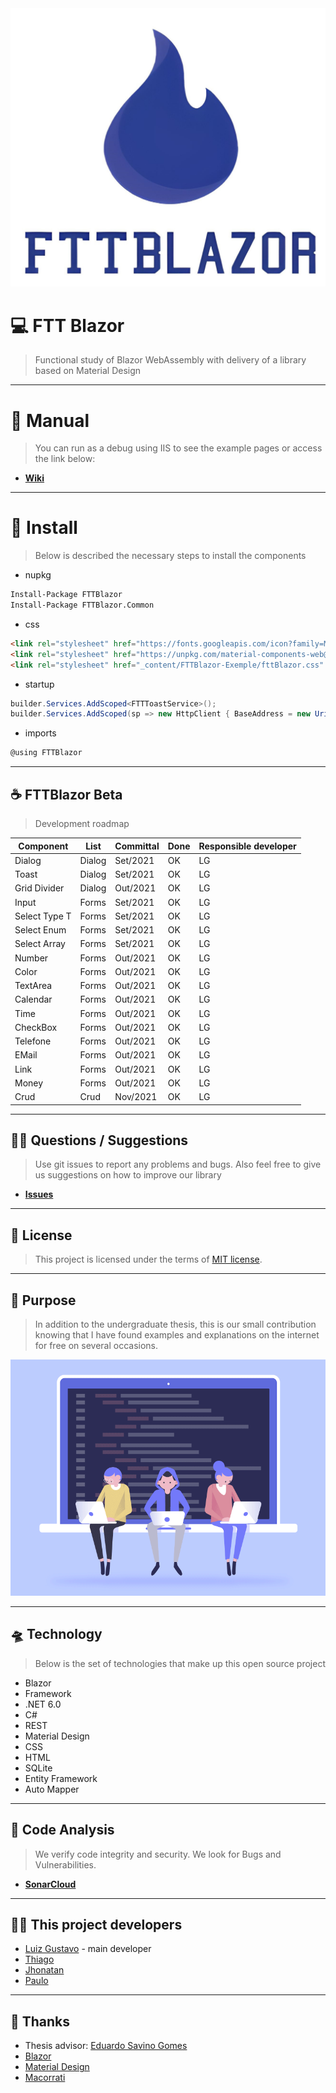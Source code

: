<img src="https://raw.githubusercontent.com/luizgustavo77/FTTBlazor-Exemple/master/src/FTTBlazor.Client/wwwroot/img/logoMenu.png">

# 💻 **FTT Blazor**

> Functional study of Blazor WebAssembly with delivery of a library based on Material Design

---

# 📖 **Manual**

> You can run as a debug using IIS to see the example pages or access the link below:

- [**Wiki**](https://github.com/luizgustavo77/FTTBlazor-Exemple/wiki)

---

# 🧩 **Install**

> Below is described the necessary steps to install the components

- nupkg

``` cmd
Install-Package FTTBlazor
Install-Package FTTBlazor.Common
```

- css

``` html
<link rel="stylesheet" href="https://fonts.googleapis.com/icon?family=Material+Icons" />
<link rel="stylesheet" href="https://unpkg.com/material-components-web@latest/dist/material-components-web.min.css" />
<link rel="stylesheet" href="_content/FTTBlazor-Exemple/fttBlazor.css" />
````

- startup

``` c#
builder.Services.AddScoped<FTTToastService>();
builder.Services.AddScoped(sp => new HttpClient { BaseAddress = new Uri(builder.HostEnvironment.BaseAddress) });
```

- imports

``` c#
@using FTTBlazor
```

---

## ☕ **FTTBlazor Beta**

> Development roadmap

| Component | List | Committal | Done | Responsible developer |
| --- | --- | --- | --- | --- |
| Dialog | Dialog | Set/2021 | OK | LG |
| Toast | Dialog | Set/2021 | OK | LG |
| Grid Divider | Dialog | Out/2021 | OK | LG |
| Input | Forms | Set/2021 | OK | LG |
| Select Type T  | Forms | Set/2021 | OK | LG |
| Select Enum  | Forms | Set/2021 | OK | LG |
| Select Array  | Forms | Set/2021 | OK | LG |
| Number | Forms | Out/2021 | OK | LG |
| Color | Forms | Out/2021 | OK | LG |
| TextArea | Forms | Out/2021 | OK | LG |
| Calendar | Forms | Out/2021 | OK | LG |
| Time | Forms | Out/2021 | OK | LG |
| CheckBox | Forms | Out/2021 | OK | LG |
| Telefone | Forms | Out/2021 | OK | LG |
| EMail | Forms | Out/2021 | OK | LG |
| Link | Forms | Out/2021 | OK | LG |
| Money | Forms | Out/2021 | OK | LG |
| Crud | Crud | Nov/2021 | OK | LG |

---
  
## 🙇🏻 **Questions / Suggestions**

> Use git issues to report any problems and bugs. Also feel free to give us suggestions on how to improve our library

- [**Issues**](https://github.com/luizgustavo77/FTTBlazor-Exemple/issues)

---

## 📜 **License**

> This project is licensed under the terms of [MIT license](https://github.com/luizgustavo77/FTTBlazor-Exemple/blob/master/LICENSE.md).

---

## 🚀 **Purpose**

> In addition to the undergraduate thesis, this is our small contribution knowing that I have found examples and explanations on the internet for free on several occasions.

<img src="https://raw.githubusercontent.com/luizgustavo77/FTTBlazor-Exemple/master/src/FTTBlazor.Client/wwwroot/img/team.gif">

---

## 🛸 **Technology**

> Below is the set of technologies that make up this open source project

- Blazor
- Framework
- .NET 6.0
- C#
- REST
- Material Design
- CSS
- HTML
- SQLite
- Entity Framework
- Auto Mapper

---

## 🔎 **Code Analysis**

> We verify code integrity and security. We look for Bugs and Vulnerabilities.

- [**SonarCloud**](https://sonarcloud.io/project/overview?id=luizgustavo77_FTTBlazor)

---

## 🙋🏻 **This project developers**

- [Luiz Gustavo](https://github.com/luizgustavo77) - main developer
- [Thiago](https://github.com/thiagofernandes101)
- [Jhonatan](https://github.com/JhonatanMatos)
- [Paulo](https://github.com/paulopatrocinio)

---

## 💼 **Thanks**

- Thesis advisor: [Eduardo Savino Gomes](https://blazor.net)
- [Blazor](https://blazor.net)
- [Material Design](https://material.io/components/)
- [Macorrati](https://www.udemy.com/course/curso-blazor-essencial/)
